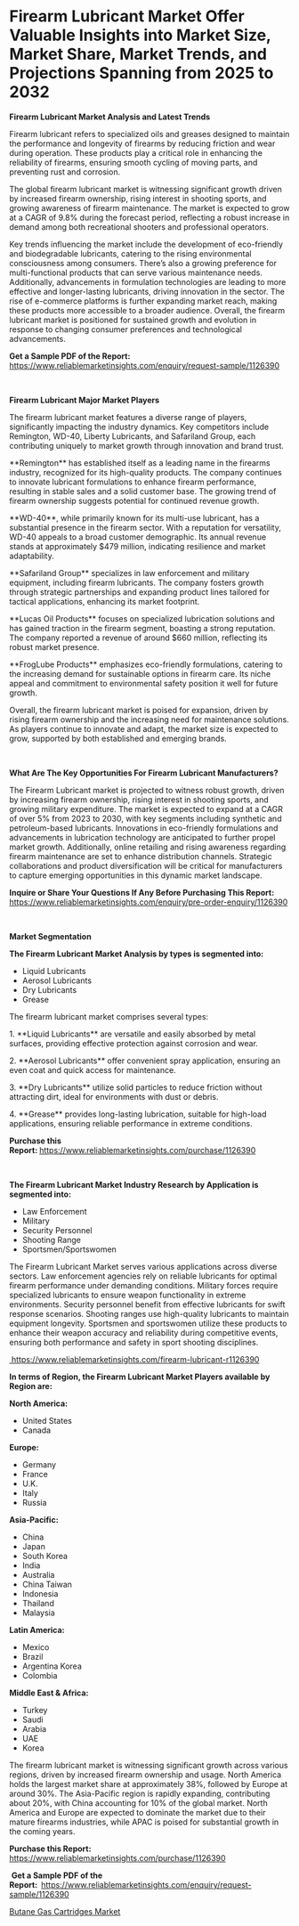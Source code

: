 <p><h1>Firearm Lubricant Market Offer Valuable Insights into Market Size, Market Share, Market Trends, and Projections Spanning from 2025 to 2032</h1></p><p><strong>Firearm Lubricant Market Analysis and Latest Trends</strong></p>
<p><p>Firearm lubricant refers to specialized oils and greases designed to maintain the performance and longevity of firearms by reducing friction and wear during operation. These products play a critical role in enhancing the reliability of firearms, ensuring smooth cycling of moving parts, and preventing rust and corrosion.</p><p>The global firearm lubricant market is witnessing significant growth driven by increased firearm ownership, rising interest in shooting sports, and growing awareness of firearm maintenance. The market is expected to grow at a CAGR of 9.8% during the forecast period, reflecting a robust increase in demand among both recreational shooters and professional operators. </p><p>Key trends influencing the market include the development of eco-friendly and biodegradable lubricants, catering to the rising environmental consciousness among consumers. There’s also a growing preference for multi-functional products that can serve various maintenance needs. Additionally, advancements in formulation technologies are leading to more effective and longer-lasting lubricants, driving innovation in the sector. The rise of e-commerce platforms is further expanding market reach, making these products more accessible to a broader audience. Overall, the firearm lubricant market is positioned for sustained growth and evolution in response to changing consumer preferences and technological advancements.</p></p>
<p><strong>Get a Sample PDF of the Report:&nbsp;</strong> <a href="https://www.reliablemarketinsights.com/enquiry/request-sample/1126390?utm_campaign=2888&utm_medium=2&utm_source=Github&utm_content=ia&utm_term=02042025&utm_id=firearm-lubricant">https://www.reliablemarketinsights.com/enquiry/request-sample/1126390</a></p>
<p>&nbsp;</p>
<p><strong>Firearm Lubricant Major Market Players</strong></p>
<p><p>The firearm lubricant market features a diverse range of players, significantly impacting the industry dynamics. Key competitors include Remington, WD-40, Liberty Lubricants, and Safariland Group, each contributing uniquely to market growth through innovation and brand trust.</p><p>**Remington** has established itself as a leading name in the firearms industry, recognized for its high-quality products. The company continues to innovate lubricant formulations to enhance firearm performance, resulting in stable sales and a solid customer base. The growing trend of firearm ownership suggests potential for continued revenue growth.</p><p>**WD-40**, while primarily known for its multi-use lubricant, has a substantial presence in the firearm sector. With a reputation for versatility, WD-40 appeals to a broad customer demographic. Its annual revenue stands at approximately $479 million, indicating resilience and market adaptability.</p><p>**Safariland Group** specializes in law enforcement and military equipment, including firearm lubricants. The company fosters growth through strategic partnerships and expanding product lines tailored for tactical applications, enhancing its market footprint.</p><p>**Lucas Oil Products** focuses on specialized lubrication solutions and has gained traction in the firearm segment, boasting a strong reputation. The company reported a revenue of around $660 million, reflecting its robust market presence.</p><p>**FrogLube Products** emphasizes eco-friendly formulations, catering to the increasing demand for sustainable options in firearm care. Its niche appeal and commitment to environmental safety position it well for future growth.</p><p>Overall, the firearm lubricant market is poised for expansion, driven by rising firearm ownership and the increasing need for maintenance solutions. As players continue to innovate and adapt, the market size is expected to grow, supported by both established and emerging brands.</p></p>
<p>&nbsp;</p>
<p><strong>What Are The Key Opportunities For Firearm Lubricant Manufacturers?</strong></p>
<p><p>The Firearm Lubricant market is projected to witness robust growth, driven by increasing firearm ownership, rising interest in shooting sports, and growing military expenditure. The market is expected to expand at a CAGR of over 5% from 2023 to 2030, with key segments including synthetic and petroleum-based lubricants. Innovations in eco-friendly formulations and advancements in lubrication technology are anticipated to further propel market growth. Additionally, online retailing and rising awareness regarding firearm maintenance are set to enhance distribution channels. Strategic collaborations and product diversification will be critical for manufacturers to capture emerging opportunities in this dynamic market landscape.</p></p>
<p><strong>Inquire or Share Your Questions If Any Before Purchasing This Report:</strong> <a href="https://www.reliablemarketinsights.com/enquiry/pre-order-enquiry/1126390?utm_campaign=2888&utm_medium=2&utm_source=Github&utm_content=ia&utm_term=02042025&utm_id=firearm-lubricant">https://www.reliablemarketinsights.com/enquiry/pre-order-enquiry/1126390</a></p>
<p>&nbsp;</p>
<p><strong>Market Segmentation</strong></p>
<p><strong>The Firearm Lubricant Market Analysis by types is segmented into:</strong></p>
<p><ul><li>Liquid Lubricants</li><li>Aerosol Lubricants</li><li>Dry Lubricants</li><li>Grease</li></ul></p>
<p><p>The firearm lubricant market comprises several types: </p><p>1. **Liquid Lubricants** are versatile and easily absorbed by metal surfaces, providing effective protection against corrosion and wear. </p><p>2. **Aerosol Lubricants** offer convenient spray application, ensuring an even coat and quick access for maintenance. </p><p>3. **Dry Lubricants** utilize solid particles to reduce friction without attracting dirt, ideal for environments with dust or debris. </p><p>4. **Grease** provides long-lasting lubrication, suitable for high-load applications, ensuring reliable performance in extreme conditions.</p></p>
<p><strong>Purchase this Report:&nbsp;</strong><a href="https://www.reliablemarketinsights.com/purchase/1126390?utm_campaign=2888&utm_medium=2&utm_source=Github&utm_content=ia&utm_term=02042025&utm_id=firearm-lubricant">https://www.reliablemarketinsights.com/purchase/1126390</a></p>
<p>&nbsp;</p>
<p><strong>The Firearm Lubricant Market Industry Research by Application is segmented into:</strong></p>
<p><ul><li>Law Enforcement</li><li>Military</li><li>Security Personnel</li><li>Shooting Range</li><li>Sportsmen/Sportswomen</li></ul></p>
<p><p>The Firearm Lubricant Market serves various applications across diverse sectors. Law enforcement agencies rely on reliable lubricants for optimal firearm performance under demanding conditions. Military forces require specialized lubricants to ensure weapon functionality in extreme environments. Security personnel benefit from effective lubricants for swift response scenarios. Shooting ranges use high-quality lubricants to maintain equipment longevity. Sportsmen and sportswomen utilize these products to enhance their weapon accuracy and reliability during competitive events, ensuring both performance and safety in sport shooting disciplines.</p></p>
<p><a href="https://www.reliablemarketinsights.com/firearm-lubricant-r1126390?utm_campaign=2888&utm_medium=2&utm_source=Github&utm_content=ia&utm_term=02042025&utm_id=firearm-lubricant">&nbsp;https://www.reliablemarketinsights.com/firearm-lubricant-r1126390</a></p>
<p><strong>In terms of Region, the Firearm Lubricant Market Players available by Region are:</strong></p>
<p>
    <p> <strong> North America: </strong>
        <ul>
            <li>United States</li>
            <li>Canada</li>
        </ul>
        </p> 
    <p> <strong> Europe: </strong>
        <ul>
            <li>Germany</li>
            <li>France</li>
            <li>U.K.</li>
            <li>Italy</li>
            <li>Russia</li>
        </ul>
        </p> 
    <p> <strong> Asia-Pacific: </strong>
        <ul>
            <li>China</li>
            <li>Japan</li>
            <li>South Korea</li>
            <li>India</li>
            <li>Australia</li>
            <li>China Taiwan</li>
            <li>Indonesia</li>
            <li>Thailand</li>
            <li>Malaysia</li>
        </ul>
        </p> 
    <p> <strong> Latin America: </strong>
        <ul>
            <li>Mexico</li>
            <li>Brazil</li>
            <li>Argentina Korea</li>
            <li>Colombia</li>
        </ul>
        </p> 
    <p> <strong> Middle East & Africa: </strong>
        <ul>
            <li>Turkey</li>
            <li>Saudi</li>
            <li>Arabia</li>
            <li>UAE</li>
            <li>Korea</li>
        </ul>
    </p>
    </p>
<p><p>The firearm lubricant market is witnessing significant growth across various regions, driven by increased firearm ownership and usage. North America holds the largest market share at approximately 38%, followed by Europe at around 30%. The Asia-Pacific region is rapidly expanding, contributing about 20%, with China accounting for 10% of the global market. North America and Europe are expected to dominate the market due to their mature firearms industries, while APAC is poised for substantial growth in the coming years.</p></p>
<p><strong>Purchase this Report: </strong><a href="https://www.reliablemarketinsights.com/purchase/1126390?utm_campaign=2888&utm_medium=2&utm_source=Github&utm_content=ia&utm_term=02042025&utm_id=firearm-lubricant">https://www.reliablemarketinsights.com/purchase/1126390</a></p>
<p>&nbsp;<strong>Get a Sample PDF of the Report:&nbsp;&nbsp;</strong><a href="https://www.reliablemarketinsights.com/enquiry/request-sample/1126390?utm_campaign=2888&utm_medium=2&utm_source=Github&utm_content=ia&utm_term=02042025&utm_id=firearm-lubricant">https://www.reliablemarketinsights.com/enquiry/request-sample/1126390</a></p>
<p><strong></strong></p>
<p><p><a href="https://github.com/popupioo/Market-Research-Report-List-1/blob/main/butane-gas-cartridges-market.md?utm_campaign=2888&utm_medium=2&utm_source=Github&utm_content=ia&utm_term=02042025&utm_id=firearm-lubricant">Butane Gas Cartridges Market</a></p></p>